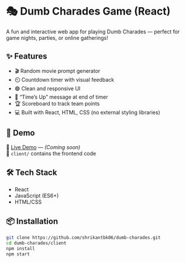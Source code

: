 # 🎭 Dumb Charades Game (React)

A fun and interactive web app for playing Dumb Charades — perfect for game nights, parties, or online gatherings!

## ✨ Features

- 🎬 Random movie prompt generator
- ⏲️ Countdown timer with visual feedback
- 🟢 Clean and responsive UI
- 📣 “Time’s Up” message at end of timer
- 🏆 Scoreboard to track team points
- 💻 Built with React, HTML, CSS (no external styling libraries)

## 🚀 Demo

🔗 [Live Demo](https://shrikantbk06.github.io/dumb-charades) — *(Coming soon)*  
📁 `client/` contains the frontend code

## 🛠 Tech Stack

- React
- JavaScript (ES6+)
- HTML/CSS

## 📦 Installation

```bash
git clone https://github.com/shrikantbk06/dumb-charades.git
cd dumb-charades/client
npm install
npm start
